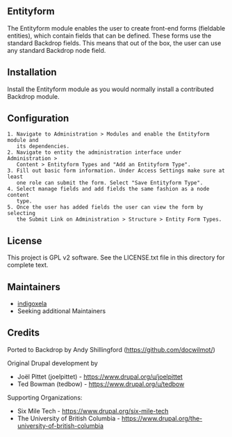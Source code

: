 Entityform
---------------------


The Entityform module enables the user to create front-end forms (fieldable
entities), which contain fields that can be defined. These forms use the
standard Backdrop fields. This means that out of the box, the user can use any
standard Backdrop node field.


Installation
------------

Install the Entityform module as you would normally install a contributed
Backdrop module.


Configuration
--------------

    1. Navigate to Administration > Modules and enable the Entityform module and
       its dependencies.
    2. Navigate to entity the administration interface under Administration >
       Content > Entityform Types and "Add an Entityform Type".
    3. Fill out basic form information. Under Access Settings make sure at least
       one role can submit the form. Select "Save Entityform Type".
    4. Select manage fields and add fields the same fashion as a node content
       type.
    5. Once the user has added fields the user can view the form by selecting
       the Submit Link on Administration > Structure > Entity Form Types.


License
-------

  This project is GPL v2 software. See the LICENSE.txt file in this directory for
  complete text.


Maintainers
-----------

- [indigoxela](https://github.com/indigoxela)
- Seeking additional Maintainers

Credits
-------

  Ported to Backdrop by Andy Shillingford (https://github.com/docwilmot/)
  
  Original Drupal development by

 * Joël Pittet (joelpittet) - https://www.drupal.org/u/joelpittet
 * Ted Bowman (tedbow) - https://www.drupal.org/u/tedbow

Supporting Organizations:

 * Six Mile Tech - https://www.drupal.org/six-mile-tech
 * The University of British Columbia -
   https://www.drupal.org/the-university-of-british-columbia
